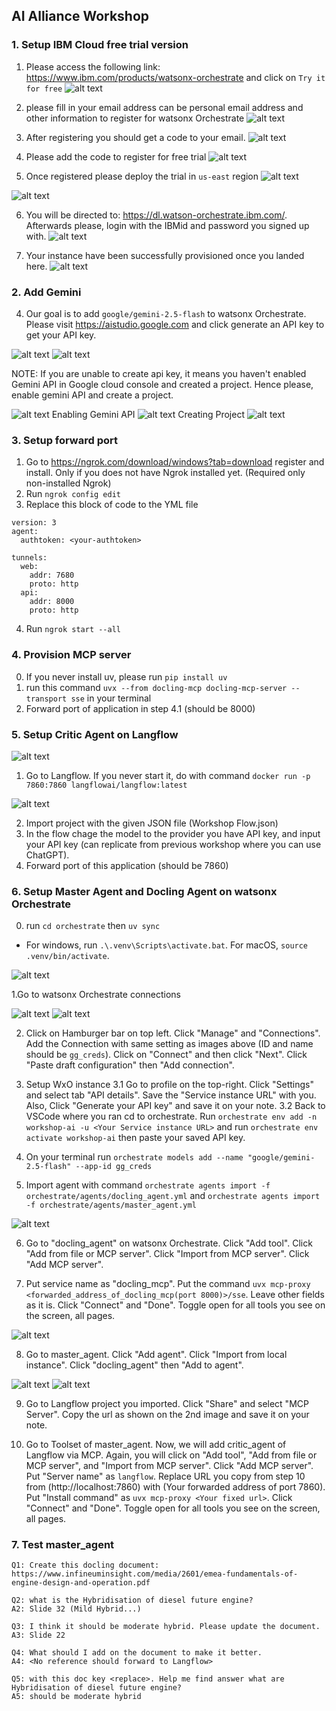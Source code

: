 ## AI Alliance Workshop

### 1. Setup IBM Cloud free trial version
1. Please access the following link:
https://www.ibm.com/products/watsonx-orchestrate and click on `Try it for free`
![alt text](assets/images/image.png)

2. please fill in your email address can be personal email address and other information to register for watsonx Orchestrate
![alt text](assets/images/image-1.png)


3. After registering you should get a code to your email.
![alt text](assets/images/image-2.png)

4. Please add the code to register for free trial
![alt text](assets/images/image-3.png)

5. Once registered please deploy the trial in `us-east` region
![alt text](assets/images/image-4.png)

![alt text](assets/images/image-5.png)

6. You will be directed to: https://dl.watson-orchestrate.ibm.com/. Afterwards please, login with the IBMid and password you signed up with.
![alt text](assets/images/image-7.png)

7. Your instance have been successfully provisioned once you landed here.
![alt text](assets/images/image-8.png)

### 2. Add Gemini
4. Our goal is to add `google/gemini-2.5-flash` to watsonx Orchestrate. Please visit https://aistudio.google.com and click generate an API key to get your API key.

![alt text](assets/images/getapikey.png)
![alt text](assets/images/success.png)

NOTE:
If you are unable to create api key, it means you haven't enabled Gemini API in Google cloud console and created a project. Hence please, enable gemini API and create a project.

![alt text](assets/images/unabletocreatekey.png)
Enabling Gemini API
![alt text](assets/images/enablegemini.png)
Creating Project
![alt text](assets/images/create-gcpproject.png)

### 3. Setup forward port
1. Go to https://ngrok.com/download/windows?tab=download register and install. Only if you does not have Ngrok installed yet.
(Required only non-installed Ngrok)
2. Run `ngrok config edit`
3. Replace this block of code to the YML file
```
version: 3
agent:
  authtoken: <your-authtoken>

tunnels:
  web:
    addr: 7680
    proto: http
  api:
    addr: 8000
    proto: http
```
4. Run `ngrok start --all`

### 4. Provision MCP server
0. If you never install uv, please run `pip install uv`
1. run this command `uvx --from docling-mcp docling-mcp-server --transport sse` in your terminal
2. Forward port of application in step 4.1 (should be 8000)

### 5. Setup Critic Agent on Langflow

![alt text](assets/step5/image.png)

1. Go to Langflow. If you never start it, do with command `docker run -p 7860:7860 langflowai/langflow:latest`

![alt text](assets/step5/image2.png)

2. Import project with the given JSON file (Workshop Flow.json)
3. In the flow chage the model to the provider you have API key, and input your API key (can replicate from previous workshop where you can use ChatGPT).
4. Forward port of this application (should be 7860)

### 6. Setup Master Agent and Docling Agent on watsonx Orchestrate

0. run `cd orchestrate` then `uv sync`
- For windows, run `.\.venv\Scripts\activate.bat`. For macOS, `source .venv/bin/activate`.

![alt text](assets/step6/image.png)

1.Go to watsonx Orchestrate connections

![alt text](assets/step6/image_1.png)
![alt text](assets/step6/image_2.png)

2. Click on Hamburger bar on top left. Click "Manage" and "Connections". Add the Connection with same setting as images above (ID and name should be `gg_creds`). Click on "Connect" and then click "Next". Click "Paste draft configuration" then "Add connection".

3. Setup WxO instance
3.1 Go to profile on the top-right. Click "Settings" and select tab "API details". Save the "Service instance URL" with you. Also, Click "Generate your API key" and save it on your note.
3.2 Back to VSCode where you ran cd to orchestrate. Run `orchestrate env add -n workshop-ai -u <Your Service instance URL>` and run `orchestrate env activate workshop-ai` then paste your saved API key.

5. On your terminal run `orchestrate models add --name "google/gemini-2.5-flash" --app-id gg_creds`

6. Import agent with command `orchestrate agents import -f orchestrate/agents/docling_agent.yml` and `orchestrate agents import -f orchestrate/agents/master_agent.yml`

![alt text](assets/step6/image6.png)

6. Go to "docling_agent" on watsonx Orchestrate. Click "Add tool". Click "Add from file or MCP server". Click "Import from MCP server". Click "Add MCP server".

7. Put service name as "docling_mcp". Put the command `uvx mcp-proxy <forwarded_address_of_docling_mcp(port 8000)>/sse`. Leave other fields as it is. Click "Connect" and "Done". Toggle open for all tools you see on the screen, all pages.

![alt text](assets/step6/image7.png)

8. Go to master_agent. Click "Add agent". Click "Import from local instance". Click "docling_agent" then "Add to agent".

![alt text](assets/step6/image8.png)
![alt text](assets/step6/image9.png)

9. Go to Langflow project you imported. Click "Share" and select "MCP Server". Copy the url as shown on the 2nd image and save it on your note. 

10. Go to Toolset of master_agent. Now, we will add critic_agent of Langflow via MCP. Again, you will click on "Add tool", "Add from file or MCP server", and "Import from MCP server". Click "Add MCP server". Put "Server name" as `langflow`. Replace URL you copy from step 10 from (http://localhost:7860) with (Your forwarded address of port 7860). Put "Install command" as `uvx mcp-proxy <Your fixed url>`. Click "Connect" and "Done". Toggle open for all tools you see on the screen, all pages. 

### 7. Test master_agent
```
Q1: Create this docling document: https://www.infineuminsight.com/media/2601/emea-fundamentals-of-engine-design-and-operation.pdf
```
```
Q2: what is the Hybridisation of diesel future engine?
A2: Slide 32 (Mild Hybrid...)
```
```
Q3: I think it should be moderate hybrid. Please update the document.
A3: Slide 22
```
```
Q4: What should I add on the document to make it better.
A4: <No reference should forward to Langflow>
```
```
Q5: with this doc key <replace>. Help me find answer what are Hybridisation of diesel future engine?
A5: should be moderate hybrid
```


